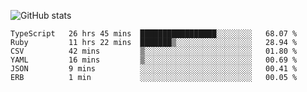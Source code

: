 ![GitHub stats](https://github-readme-stats.vercel.app/api?username=ksk001100&show_icons=true&theme=tokyonight)

<!--START_SECTION:waka-->

```text
TypeScript   26 hrs 45 mins  █████████████████░░░░░░░░   68.07 %
Ruby         11 hrs 22 mins  ███████▒░░░░░░░░░░░░░░░░░   28.94 %
CSV          42 mins         ▒░░░░░░░░░░░░░░░░░░░░░░░░   01.80 %
YAML         16 mins         ▒░░░░░░░░░░░░░░░░░░░░░░░░   00.69 %
JSON         9 mins          ░░░░░░░░░░░░░░░░░░░░░░░░░   00.41 %
ERB          1 min           ░░░░░░░░░░░░░░░░░░░░░░░░░   00.05 %
```

<!--END_SECTION:waka-->
